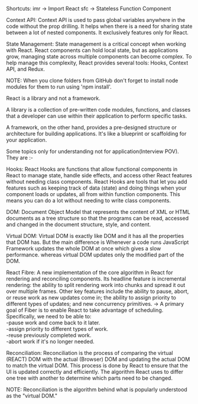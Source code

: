 Shortcuts:
imr -> Import React
sfc ->	Stateless Function Component

Context API: Context API is used to pass global variables anywhere in the code without the prop drilling. It helps when there is a need for sharing state between a lot of nested components. It exclusively features only for React.

State Management: State management is a critical concept when working with React. React components can hold local state, but as applications grow, managing state across multiple components can become complex. To help manage this complexity, React provides several tools: Hooks, Context API, and Redux.

NOTE: When you clone folders from GitHub don't forget to install node modules for them to run using 'npm install'.

React is a library and not a framework.

A library is a collection of pre-written code modules, functions, and classes that a developer can use within their application to perform specific tasks. 

A framework, on the other hand, provides a pre-designed structure or architecture for building applications. It's like a blueprint or scaffolding for your application.

Some topics only for understanding not for application(Interview POV). They are :-

Hooks: React Hooks are functions that allow functional components in React to manage state, handle side effects, and access other React features without needing class components. React Hooks are tools that let you add features such as keeping track of data (state) and doing things when your component loads or updates, all from within function components. This means you can do a lot without needing to write class components.

DOM: Document Object Model that represents the content of XML or HTML documents as a tree structure so that the programs can be read, accessed and changed in the document structure, style, and content.

Virtual DOM: Virtual DOM is exactly like DOM and it has all the properties that DOM has. But the main difference is Whenever a code runs JavaScript Framework updates the whole DOM at once which gives a slow performance. whereas virtual DOM updates only the modified part of the DOM.

React Fibre: A new implementation of the core algorithm in React for rendering and reconciling components.
Its headline feature is incremental rendering: the ability to split rendering work into chunks and spread it out over multiple frames. Other key features include the ability to pause, abort, or reuse work as new updates come in; the ability to assign priority to different types of updates; and new concurrency primitives.
-> A primary goal of Fiber is to enable React to take advantage of scheduling. Specifically, we need to be able to:<br>
-pause work and come back to it later.<br>
-assign priority to different types of work.<br>
-reuse previously completed work.<br>
-abort work if it's no longer needed.<br>

Reconciliation: Reconciliation is the process of comparing the virtual (REACT) DOM with the actual (Browser) DOM and updating the actual DOM to match the virtual DOM. This process is done by React to ensure that the UI is updated correctly and efficiently. 
The algorithm React uses to differ one tree with another to determine which parts need to be changed.


NOTE: Reconciliation is the algorithm behind what is popularly understood as the "virtual DOM."
